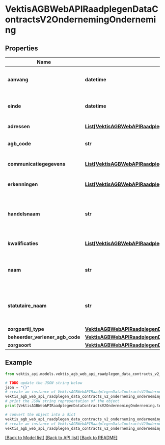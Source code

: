# VektisAGBWebAPIRaadplegenDataContractsV2OndernemingOnderneming



## Properties

Name | Type | Description | Notes
------------ | ------------- | ------------- | -------------
**aanvang** | **datetime** | DATUMAANVANG, dateTime, Datum vanaf wanneer een AGBCode geldig is | 
**einde** | **datetime** | DATUMEINDE, dateTime, Datum tot en met wanneer de AGBCode geldig is | [optional] 
**adressen** | [**List[VektisAGBWebAPIRaadplegenDataContractsV2ZorgpartijZorgpartijAdres]**](VektisAGBWebAPIRaadplegenDataContractsV2ZorgpartijZorgpartijAdres.md) | Lijst van actieve adressen op peildatum | [optional] 
**agb_code** | **str** | CODE, length &#x3D; 8 numeriek in een string, AGBCode | 
**communicatiegegevens** | [**List[VektisAGBWebAPIRaadplegenDataContractsV2ZorgpartijCommunicatiegegeven]**](VektisAGBWebAPIRaadplegenDataContractsV2ZorgpartijCommunicatiegegeven.md) | Lijst van actieve communicatiegegevens op peildatum | [optional] 
**erkenningen** | [**List[VektisAGBWebAPIRaadplegenDataContractsV2ZorgpartijZorgpartijErkenning]**](VektisAGBWebAPIRaadplegenDataContractsV2ZorgpartijZorgpartijErkenning.md) | Lijst van actieve erkenningen op peildatum | [optional] 
**handelsnaam** | **str** | HANDELSNAAM1, maxLength &#x3D; 150, Eerste handelsnaam waaronder de onderneming bekend is bij het handelsregister | 
**kwalificaties** | [**List[VektisAGBWebAPIRaadplegenDataContractsV2ZorgpartijZorgpartijKwalificatie]**](VektisAGBWebAPIRaadplegenDataContractsV2ZorgpartijZorgpartijKwalificatie.md) | Lijst van actieve kwalificatiegegevens op peildatum | [optional] 
**naam** | **str** | ROEPNAAM, maxLength &#x3D; 60, Naam waaronder de onderneming bekend is of vermeld wil staan | 
**statutaire_naam** | **str** | STATUTAIRENAAM, maxLength &#x3D; 150, Statutaire naam waaronder de onderneming bekend is bij het handelsregister | [optional] 
**zorgpartij_type** | [**VektisAGBWebAPIRaadplegenDataContractsReferentiegegevensZorgpartijType**](VektisAGBWebAPIRaadplegenDataContractsReferentiegegevensZorgpartijType.md) |  | 
**beheerder_verlener_agb_code** | [**VektisAGBWebAPIRaadplegenDataContractsReferentiegegevensBeheerder**](VektisAGBWebAPIRaadplegenDataContractsReferentiegegevensBeheerder.md) |  | 
**zorgsoort** | [**VektisAGBWebAPIRaadplegenDataContractsReferentiegegevensZorgsoort**](VektisAGBWebAPIRaadplegenDataContractsReferentiegegevensZorgsoort.md) |  | 

## Example

```python
from vektis_api.models.vektis_agb_web_api_raadplegen_data_contracts_v2_onderneming_onderneming import VektisAGBWebAPIRaadplegenDataContractsV2OndernemingOnderneming

# TODO update the JSON string below
json = "{}"
# create an instance of VektisAGBWebAPIRaadplegenDataContractsV2OndernemingOnderneming from a JSON string
vektis_agb_web_api_raadplegen_data_contracts_v2_onderneming_onderneming_instance = VektisAGBWebAPIRaadplegenDataContractsV2OndernemingOnderneming.from_json(json)
# print the JSON string representation of the object
print(VektisAGBWebAPIRaadplegenDataContractsV2OndernemingOnderneming.to_json())

# convert the object into a dict
vektis_agb_web_api_raadplegen_data_contracts_v2_onderneming_onderneming_dict = vektis_agb_web_api_raadplegen_data_contracts_v2_onderneming_onderneming_instance.to_dict()
# create an instance of VektisAGBWebAPIRaadplegenDataContractsV2OndernemingOnderneming from a dict
vektis_agb_web_api_raadplegen_data_contracts_v2_onderneming_onderneming_from_dict = VektisAGBWebAPIRaadplegenDataContractsV2OndernemingOnderneming.from_dict(vektis_agb_web_api_raadplegen_data_contracts_v2_onderneming_onderneming_dict)
```
[[Back to Model list]](../README.md#documentation-for-models) [[Back to API list]](../README.md#documentation-for-api-endpoints) [[Back to README]](../README.md)


